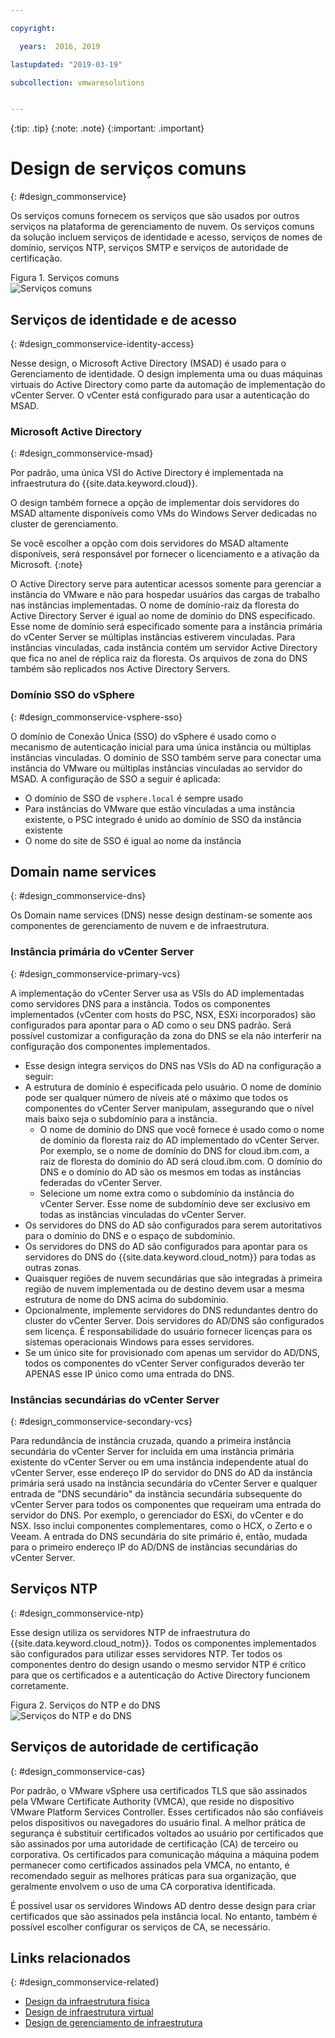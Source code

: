 ```yaml
---

copyright:

  years:  2016, 2019

lastupdated: "2019-03-19"

subcollection: vmwaresolutions


---
```


{:tip: .tip}
{:note: .note}
{:important: .important}

# Design de serviços comuns
{: #design_commonservice}

Os serviços comuns fornecem os serviços que são usados por outros serviços na plataforma de gerenciamento de nuvem. Os serviços comuns da solução incluem serviços de identidade e acesso, serviços de nomes de domínio, serviços NTP, serviços SMTP e serviços de autoridade de certificação.

Figura 1. Serviços comuns</br>
![Serviços comuns](vcsv4radiagrams-ra-commonservices.svg)

## Serviços de identidade e de acesso
{: #design_commonservice-identity-access}

Nesse design, o Microsoft Active Directory (MSAD) é usado para o Gerenciamento de identidade. O design implementa uma ou duas máquinas virtuais do Active Directory como parte da automação de implementação do vCenter Server. O vCenter está configurado para usar a autenticação do MSAD.

### Microsoft Active Directory
{: #design_commonservice-msad}

Por padrão, uma única VSI do Active Directory é implementada na infraestrutura do {{site.data.keyword.cloud}}.

O design também fornece a opção de implementar dois servidores do MSAD altamente disponíveis como VMs do Windows Server dedicadas no cluster de gerenciamento.

Se você escolher a opção com dois servidores do MSAD altamente disponíveis, será responsável por fornecer o licenciamento e a ativação da Microsoft.
{:note}

O Active Directory serve para autenticar acessos somente para gerenciar a instância do VMware e não para hospedar usuários das cargas de trabalho nas instâncias implementadas. O nome de domínio-raiz da floresta do Active Directory Server é igual ao nome de domínio do DNS especificado. Esse nome de domínio será especificado somente para a instância primária do vCenter Server se múltiplas instâncias estiverem vinculadas. Para instâncias vinculadas, cada instância contém um servidor Active Directory que fica no anel de réplica raiz da floresta. Os arquivos de zona do DNS também são replicados nos Active Directory Servers.

### Domínio SSO do vSphere
{: #design_commonservice-vsphere-sso}

O domínio de Conexão Única (SSO) do vSphere é usado como o mecanismo de autenticação inicial para uma única instância ou múltiplas instâncias vinculadas. O domínio de SSO também serve para conectar uma instância do VMware ou múltiplas instâncias vinculadas ao servidor do MSAD. A configuração de SSO a seguir é aplicada:  
* O domínio de SSO de `vsphere.local` é sempre usado
* Para instâncias do VMware que estão vinculadas a uma instância existente, o PSC integrado é unido ao domínio de SSO da instância existente
* O nome do site de SSO é igual ao nome da instância

## Domain name services
{: #design_commonservice-dns}

Os Domain name services (DNS) nesse design destinam-se somente aos componentes de gerenciamento de nuvem e de infraestrutura.

### Instância primária do vCenter Server
{: #design_commonservice-primary-vcs}

A implementação do vCenter Server usa as VSIs do AD implementadas como servidores DNS para a instância. Todos os componentes
implementados (vCenter com hosts do PSC, NSX, ESXi incorporados) são configurados para apontar para o AD como o seu DNS padrão. Será possível customizar a configuração da zona
do DNS se ela não interferir na configuração dos componentes implementados.
- Esse design integra serviços do DNS nas VSIs do AD na configuração a seguir:
- A estrutura de domínio é especificada pelo usuário. O nome de domínio pode ser qualquer número de níveis até o máximo que todos os componentes do vCenter Server manipulam, assegurando que o nível mais baixo seja o subdomínio para a instância.
    - O nome de domínio do DNS que você fornece é usado como o nome de domínio da floresta raiz do AD implementado do vCenter Server. Por exemplo, se o nome de domínio do DNS for cloud.ibm.com, a raiz de floresta do domínio do AD será cloud.ibm.com. O domínio do DNS e o domínio do AD são os mesmos em todas as instâncias federadas do vCenter Server.
    - Selecione um nome extra como o subdomínio da instância do vCenter Server. Esse nome de subdomínio deve ser exclusivo em todas as instâncias vinculadas do vCenter Server.
- Os servidores do DNS do AD são configurados para serem autoritativos para o domínio do DNS e o espaço de subdomínio.
- Os servidores do DNS do AD são configurados para apontar para os servidores do DNS do {{site.data.keyword.cloud_notm}} para todas as outras zonas.
- Quaisquer regiões de nuvem secundárias que são integradas à primeira região de nuvem implementada ou de destino devem usar a mesma estrutura de nome do DNS acima do subdomínio.
- Opcionalmente, implemente servidores do DNS redundantes dentro do cluster do vCenter Server. Dois servidores do AD/DNS são configurados sem licença. É responsabilidade do usuário fornecer licenças para os sistemas operacionais Windows para esses servidores.
- Se um único site for provisionado com apenas um servidor do AD/DNS, todos os componentes do vCenter Server configurados deverão ter APENAS esse IP único como uma entrada do DNS.

### Instâncias secundárias do vCenter Server
{: #design_commonservice-secondary-vcs}

Para redundância de instância cruzada, quando a primeira instância secundária do vCenter Server for incluída em uma instância primária existente do vCenter Server ou em uma instância independente atual do vCenter Server, esse endereço IP do servidor do DNS do AD da instância primária será usado na instância secundária do vCenter Server e qualquer entrada de "DNS secundário" da instância secundária subsequente do vCenter Server para todos os componentes que requeiram uma entrada do servidor do DNS. Por exemplo, o gerenciador do ESXi, do vCenter e do NSX. Isso inclui componentes complementares, como o HCX, o Zerto e o Veeam. A entrada do DNS secundária do site primário é, então, mudada para o primeiro endereço IP do AD/DNS de instâncias secundárias do vCenter Server.

## Serviços NTP
{: #design_commonservice-ntp}

Esse design utiliza os servidores NTP de infraestrutura do {{site.data.keyword.cloud_notm}}. Todos os componentes implementados são configurados para utilizar esses servidores NTP. Ter todos os componentes dentro do design usando o mesmo servidor NTP é crítico para que os certificados e a autenticação do Active Directory funcionem corretamente.

Figura 2. Serviços do NTP e do DNS</br>
![Serviços do NTP e do DNS](vcsv4radiagrams-ra-servicesinterconnections.svg)

## Serviços de autoridade de certificação
{: #design_commonservice-cas}

Por padrão, o VMware vSphere usa certificados TLS que são assinados pela VMware Certificate Authority (VMCA), que reside no dispositivo VMware Platform Services Controller. Esses certificados não são confiáveis pelos dispositivos ou navegadores do usuário final. A melhor prática de segurança é substituir certificados voltados ao usuário por certificados que são assinados por uma autoridade de certificação (CA) de terceiro ou corporativa. Os certificados para comunicação máquina a máquina podem permanecer como certificados assinados pela VMCA, no entanto, é recomendado seguir as melhores práticas para sua organização, que geralmente envolvem o uso de uma CA corporativa identificada.

É possível usar os servidores Windows AD dentro desse design para criar certificados que são assinados pela instância local. No entanto, também é possível escolher configurar os serviços de CA, se necessário.

## Links relacionados
{: #design_commonservice-related}

* [ Design da infraestrutura física ](/docs/services/vmwaresolutions/archiref/solution?topic=vmware-solutions-design_physicalinfrastructure)
* [ Design de infraestrutura virtual ](/docs/services/vmwaresolutions/archiref/solution?topic=vmware-solutions-design_virtualinfrastructure)
* [ Design de gerenciamento de infraestrutura ](/docs/services/vmwaresolutions/archiref/solution?topic=vmware-solutions-design_infrastructuremgmt)
